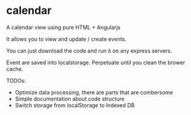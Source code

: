 # calendar

A calendar view using pure HTML + Angularjs

It allows you to view and update / create events.
 
You can just download the code and run it on any express servers.
 
Event are saved into localstorage.  Perpetuate until you clean the brower cache.

TODOs:
- Optimize data processing, there are parts that are combersome
- Simple documentation about code structure
- Switch storage from localStorage to Indexed DB